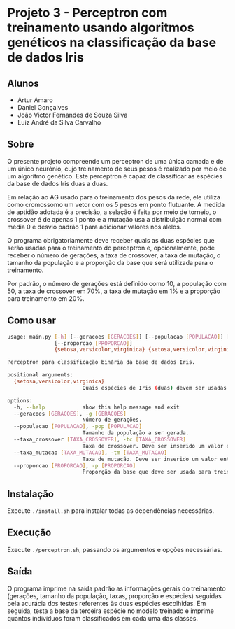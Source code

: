 # Projeto 3 - Perceptron com treinamento usando algoritmos genéticos na classificação da base de dados Iris

## Alunos
- Artur Amaro
- Daniel Gonçalves
- João Victor Fernandes de Souza Silva
- Luiz André da Silva Carvalho

## Sobre 
O presente projeto compreende um perceptron de uma única camada e de um único neurônio, cujo treinamento de 
seus pesos é realizado por meio de um algoritmo genético. Este perceptron é capaz de classificar as espécies 
da base de dados Iris duas a duas.

Em relação ao AG usado para o treinamento dos pesos da rede, ele utiliza como cromossomo um vetor com os 5
pesos em ponto flutuante. A medida de aptidão adotada é a precisão, a selação é feita por meio de torneio,
o crossover é de apenas 1 ponto e a mutação usa a distribuição normal com média 0 e desvio padrão 1 para adicionar
valores nos alelos. 

O programa obrigatoriamente deve receber quais as duas espécies que serão usadas para o 
treinamento do perceptron e, opcionalmente, pode receber o número de gerações, a taxa de crossover,
a taxa de mutação, o tamanho da população e a proporção da base que será utilizada para o treinamento.

Por padrão, o número de gerações está definido como 10, a população com 50, a taxa de crossover em 70%,
a taxa de mutação em 1% e a proporção para treinamento em 20%.

## Como usar

```bash
usage: main.py [-h] [--geracoes [GERACOES]] [--populacao [POPULACAO]] [--taxa_crossover [TAXA_CROSSOVER]] [--taxa_mutacao [TAXA_MUTACAO]]
               [--proporcao [PROPORCAO]]
               {setosa,versicolor,virginica} {setosa,versicolor,virginica}

Perceptron para classificação binária da base de dados Iris.

positional arguments:
  {setosa,versicolor,virginica}
                        Quais espécies de Iris (duas) devem ser usadas para treinar o Percéptron.

options:
  -h, --help            show this help message and exit
  --geracoes [GERACOES], -g [GERACOES]
                        Número de gerações.
  --populacao [POPULACAO], -pop [POPULACAO]
                        Tamanho da população a ser gerada.
  --taxa_crossover [TAXA_CROSSOVER], -tc [TAXA_CROSSOVER]
                        Taxa de crossover. Deve ser inserido um valor entre 0 e 1.
  --taxa_mutacao [TAXA_MUTACAO], -tm [TAXA_MUTACAO]
                        Taxa de mutação. Deve ser inserido um valor entre 0 e 1.
  --proporcao [PROPORCAO], -p [PROPORCAO]
                        Proporção da base que deve ser usada para treinamento. Deve ser inserido um valor entre 0 e 1.
```

## Instalação
Execute `./install.sh` para instalar todas as dependências necessárias.

## Execução
Execute `./perceptron.sh`, passando os argumentos e opções necessárias.

## Saída
O programa imprime na saída padrão as informações gerais do treinamento (gerações, tamanho da população, 
taxas, proporção e espécies) seguidas pela acurácia dos testes referentes às duas espécies escolhidas.
Em seguida, testa a base da terceira espécie no modelo treinado e imprime quantos indivíduos
foram classificados em cada uma das classes.
